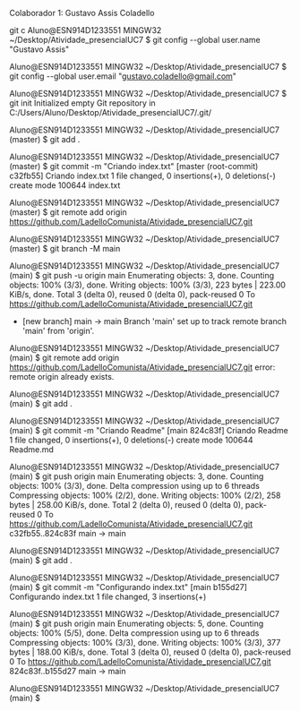 
Colaborador 1: Gustavo Assis Coladello

git c
Aluno@ESN914D1233551 MINGW32 ~/Desktop/Atividade_presencialUC7
$ git config --global user.name "Gustavo Assis"

Aluno@ESN914D1233551 MINGW32 ~/Desktop/Atividade_presencialUC7
$ git config --global user.email "gustavo.coladello@gmail.com"

Aluno@ESN914D1233551 MINGW32 ~/Desktop/Atividade_presencialUC7
$ git init
Initialized empty Git repository in C:/Users/Aluno/Desktop/Atividade_presencialUC7/.git/

Aluno@ESN914D1233551 MINGW32 ~/Desktop/Atividade_presencialUC7 (master)
$ git add .

Aluno@ESN914D1233551 MINGW32 ~/Desktop/Atividade_presencialUC7 (master)
$ git commit -m "Criando index.txt"
[master (root-commit) c32fb55] Criando index.txt
 1 file changed, 0 insertions(+), 0 deletions(-)
 create mode 100644 index.txt

Aluno@ESN914D1233551 MINGW32 ~/Desktop/Atividade_presencialUC7 (master)
$ git remote add origin https://github.com/LadelloComunista/Atividade_presencialUC7.git

Aluno@ESN914D1233551 MINGW32 ~/Desktop/Atividade_presencialUC7 (master)
$ git branch -M main

Aluno@ESN914D1233551 MINGW32 ~/Desktop/Atividade_presencialUC7 (main)
$ git push -u origin main
Enumerating objects: 3, done.
Counting objects: 100% (3/3), done.
Writing objects: 100% (3/3), 223 bytes | 223.00 KiB/s, done.
Total 3 (delta 0), reused 0 (delta 0), pack-reused 0
To https://github.com/LadelloComunista/Atividade_presencialUC7.git
 * [new branch]      main -> main
Branch 'main' set up to track remote branch 'main' from 'origin'.

Aluno@ESN914D1233551 MINGW32 ~/Desktop/Atividade_presencialUC7 (main)
$ git remote add origin https://github.com/LadelloComunista/Atividade_presencialUC7.git
error: remote origin already exists.

Aluno@ESN914D1233551 MINGW32 ~/Desktop/Atividade_presencialUC7 (main)
$ git add .

Aluno@ESN914D1233551 MINGW32 ~/Desktop/Atividade_presencialUC7 (main)
$ git commit -m "Criando Readme"
[main 824c83f] Criando Readme
 1 file changed, 0 insertions(+), 0 deletions(-)
 create mode 100644 Readme.md

Aluno@ESN914D1233551 MINGW32 ~/Desktop/Atividade_presencialUC7 (main)
$ git push origin main
Enumerating objects: 3, done.
Counting objects: 100% (3/3), done.
Delta compression using up to 6 threads
Compressing objects: 100% (2/2), done.
Writing objects: 100% (2/2), 258 bytes | 258.00 KiB/s, done.
Total 2 (delta 0), reused 0 (delta 0), pack-reused 0
To https://github.com/LadelloComunista/Atividade_presencialUC7.git
   c32fb55..824c83f  main -> main

Aluno@ESN914D1233551 MINGW32 ~/Desktop/Atividade_presencialUC7 (main)
$ git add .

Aluno@ESN914D1233551 MINGW32 ~/Desktop/Atividade_presencialUC7 (main)
$ git commit -m "Configurando index.txt"
[main b155d27] Configurando index.txt
 1 file changed, 3 insertions(+)

Aluno@ESN914D1233551 MINGW32 ~/Desktop/Atividade_presencialUC7 (main)
$ git push origin main
Enumerating objects: 5, done.
Counting objects: 100% (5/5), done.
Delta compression using up to 6 threads
Compressing objects: 100% (3/3), done.
Writing objects: 100% (3/3), 377 bytes | 188.00 KiB/s, done.
Total 3 (delta 0), reused 0 (delta 0), pack-reused 0
To https://github.com/LadelloComunista/Atividade_presencialUC7.git
   824c83f..b155d27  main -> main

Aluno@ESN914D1233551 MINGW32 ~/Desktop/Atividade_presencialUC7 (main)
$
